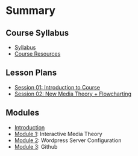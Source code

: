 # Summary

## Course Syllabus

* [Syllabus](syllabus.md)
* [Course Resources](resources.md)

## Lesson Plans

* [Session 01: Introduction to Course](lesson-plans/session01.md)
* [Session 02: New Media Theory + Flowcharting](lesson-plans/session02.md)

## Modules

* [Introduction](Readme.md)
* [Module 1](module-01/readme.md): Interactive Media Theory
* [Module 2](module-02/readme.md): Wordpress Server Configuration
* [Module 3](module-03/readme.md): Github

